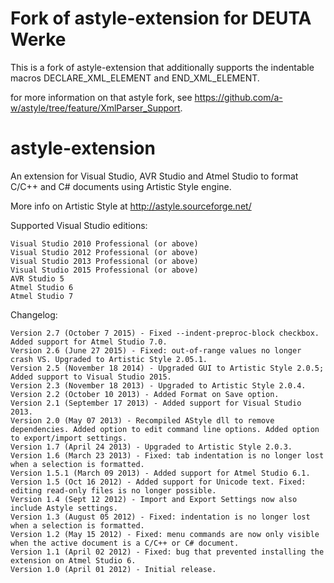 # Fork of astyle-extension for DEUTA Werke
This is a fork of astyle-extension that additionally supports the indentable macros DECLARE_XML_ELEMENT and END_XML_ELEMENT. 

for more information on that astyle fork, see https://github.com/a-w/astyle/tree/feature/XmlParser_Support.


# astyle-extension

An extension for Visual Studio, AVR Studio and Atmel Studio to format C/C++ and C# documents using Artistic Style engine.

More info on Artistic Style at http://astyle.sourceforge.net/

Supported Visual Studio editions:

    Visual Studio 2010 Professional (or above)
    Visual Studio 2012 Professional (or above)
    Visual Studio 2013 Professional (or above)
    Visual Studio 2015 Professional (or above)
    AVR Studio 5
    Atmel Studio 6
    Atmel Studio 7



Changelog:

    Version 2.7 (October 7 2015) - Fixed --indent-preproc-block checkbox. Added support for Atmel Studio 7.0.
    Version 2.6 (June 27 2015) - Fixed: out-of-range values no longer crash VS. Upgraded to Artistic Style 2.05.1.
    Version 2.5 (November 18 2014) - Upgraded GUI to Artistic Style 2.0.5; Added support to Visual Studio 2015.
    Version 2.3 (November 18 2013) - Upgraded to Artistic Style 2.0.4.
    Version 2.2 (October 10 2013) - Added Format on Save option.
    Version 2.1 (September 17 2013) - Added support for Visual Studio 2013.
    Version 2.0 (May 07 2013) - Recompiled AStyle dll to remove dependencies. Added option to edit command line options. Added option to export/import settings.
    Version 1.7 (April 24 2013) - Upgraded to Artistic Style 2.0.3.
    Version 1.6 (March 23 2013) - Fixed: tab indentation is no longer lost when a selection is formatted.
    Version 1.5.1 (March 09 2013) - Added support for Atmel Studio 6.1.
    Version 1.5 (Oct 16 2012) - Added support for Unicode text. Fixed: editing read-only files is no longer possible.
    Version 1.4 (Sept 12 2012) - Import and Export Settings now also include Astyle settings.
    Version 1.3 (August 05 2012) - Fixed: indentation is no longer lost when a selection is formatted.
    Version 1.2 (May 15 2012) - Fixed: menu commands are now only visible when the active document is a C/C++ or C# document.
    Version 1.1 (April 02 2012) - Fixed: bug that prevented installing the extension on Atmel Studio 6.
    Version 1.0 (April 01 2012) - Initial release.
